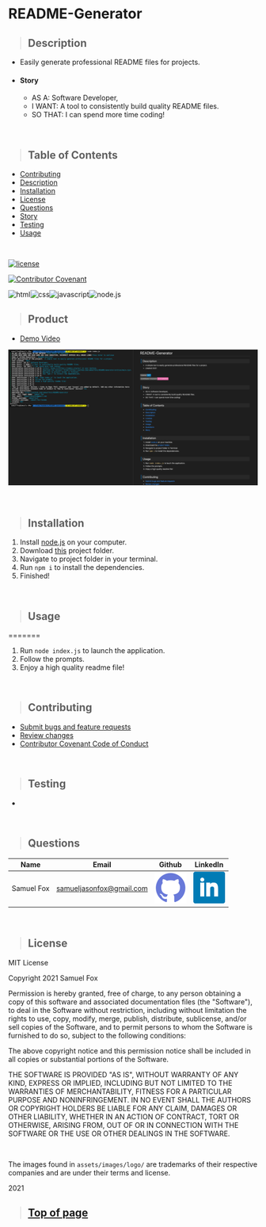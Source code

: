 
# README-Generator

>## Description 

* Easily generate professional README files for projects.
* #### Story
    * AS A: Software Developer,
    * I WANT:  A tool to consistently build quality README files.
    * SO THAT: I can spend more time coding!

<br>

>## Table of Contents

* [Contributing](#Contributing)
* [Description](#Description)
* [Installation](#Installation)
* [License](#License)
* [Questions](#Questions)
* [Story](#Story)
* [Testing](#Testing)
* [Usage](#Usage)
<br>

[![license](https://img.shields.io/badge/License-MIT-blue)](#License)
<br>

[![Contributor Covenant](https://img.shields.io/badge/Contributor%20Covenant-v2.0%20adopted-ff69b4.svg)](./assets/utils/CodeOfConduct.md)
<br>

![html](https://img.shields.io/badge/-HTML5-blue?logo=html5)![css](https://img.shields.io/badge/-CSS-red?logo=css3)![javascript](https://img.shields.io/badge/-JavaScript-F7DF1E?logo=javascript&logoColor=black)![node.js](https://img.shields.io/badge/-node.js-339933?logo=node.js&logoColor=white)



>## Product

* [Demo Video](https://drive.google.com/file/d/1XSFz1OI4pA2E2AMigRoi5ScdPMk07Ms_/view?usp=sharing) 

![Screenshot](./assets/images/screenshot.png)

<br>

>## Installation


1. Install [node.js](https://nodejs.org/en/) on your computer.
2. Download [this](https://github.com/samuelfox1/README-Generator/archive/main.zip) project folder.
3. Navigate to project folder in your terminal.
4. Run `npm i` to install the dependencies.
5. Finished!


<br>

>## Usage

=======
1. Run `node index.js` to launch the application.
2. Follow the prompts.
3. Enjoy a high quality readme file!


<br>

>## Contributing

* [Submit bugs and feature requests](https://github.com/samuel-fox1/README-Generator/issues)
* [Review changes](https://github.com/samuel-fox1/README-Generator/pulls)
* [Contributor Covenant Code of Conduct](./assets/utils/CodeOfConduct.md)

<br>

>## Testing

* 

<br>

>## Questions

| Name | Email  | Github  | LinkedIn |
| :--: | :----: | :-----: | :------: |
| Samuel Fox | samueljasonfox@gmail.com | [![Github](./assets/images/logo/github.png)](https://github.com/samuelfox1) | [![LinkedIn](./assets/images/logo/linkedin.png)](https://www.linkedin.com/in/samuel-fox-tacoma) |

<br>

>## License

MIT License

Copyright 2021 Samuel Fox

Permission is hereby granted, free of charge, to any person obtaining a copy of this software and associated documentation files (the "Software"), to deal in the Software without restriction, including without limitation the rights to use, copy, modify, merge, publish, distribute, sublicense, and/or sell copies of the Software, and to permit persons to whom the Software is furnished to do so, subject to the following conditions:

The above copyright notice and this permission notice shall be included in all copies or substantial portions of the Software.

THE SOFTWARE IS PROVIDED "AS IS", WITHOUT WARRANTY OF ANY KIND, EXPRESS OR IMPLIED, INCLUDING BUT NOT LIMITED TO THE WARRANTIES OF MERCHANTABILITY, FITNESS FOR A PARTICULAR PURPOSE AND NONINFRINGEMENT. IN NO EVENT SHALL THE AUTHORS OR COPYRIGHT HOLDERS BE LIABLE FOR ANY CLAIM, DAMAGES OR OTHER LIABILITY, WHETHER IN AN ACTION OF CONTRACT, TORT OR OTHERWISE, ARISING FROM, OUT OF OR IN CONNECTION WITH THE SOFTWARE OR THE USE OR OTHER DEALINGS IN THE SOFTWARE.

<br>

The images found in `assets/images/logo/` are trademarks of their respective companies and are under their terms and license.
<br>

2021
<br>

>## [Top of page](#README-Generator)
